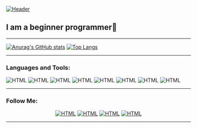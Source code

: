 [![Header](https://github.com/AlexanderLukash/AlexanderLukash/blob/main/assets/logo.png)](https://www.youtube.com/channel/UCOQwnxeAxfFTbEz6qdVFkrA)

## **I am a beginner programmer:wave:**

___

[![Anurag's GitHub stats](https://github-readme-stats.vercel.app/api?username=AlexanderLukash&show_icons=true&theme=dark)](https://github.com/anuraghazra/github-readme-stats) [![Top Langs](https://github-readme-stats.vercel.app/api/top-langs/?username=anuraghazra&layout=compact&langs_count=8&theme=dark&card_width=295)](https://github.com/anuraghazra/github-readme-stats)

---

### **Languages and Tools:**

![HTML](https://img.shields.io/badge/-HTML-070404?style=for-the-badge&logo=HTML5)
![HTML](https://img.shields.io/badge/-CSS-070404?style=for-the-badge&logo=css3&logoColor=2965f1)
![HTML](https://img.shields.io/badge/-Python-070404?style=for-the-badge&logo=python&logoColor=3772a2)
![HTML](https://img.shields.io/badge/-framework-070404?style=for-the-badge&logo=.net&logoColor=)
![HTML](https://img.shields.io/badge/-3dsmax-070404?style=for-the-badge&logo=Autodesk&logoColor=)
![HTML](https://img.shields.io/badge/-blender-070404?style=for-the-badge&logo=blender&logoColor=orenge)
![HTML](https://img.shields.io/badge/-Vscode-070404?style=for-the-badge&logo=VisualStudioCode&logoColor=blue)
![HTML](https://img.shields.io/badge/-pycharm-070404?style=for-the-badge&logo=PyCharm&logoColor=green)

---

### Follow Me:
<center> 

[![HTML](https://img.shields.io/badge/-youtube-070404?style=for-the-badge&logo=youtube&logoColor=red)](https://www.youtube.com/channel/UCOQwnxeAxfFTbEz6qdVFkrA)
[![HTML](https://img.shields.io/badge/-Instagram-070404?style=for-the-badge&logo=Instagram&logoColor=)](https://www.google.com/url?sa=i&url=https%3A%2F%2Fmemepedia.ru%2Fmaks-idi-naxuj%2F&psig=AOvVaw27pTgWd1rzrqDzNiKDgnsT&ust=1653974694774000&source=images&cd=vfe&ved=0CAwQjRxqFwoTCLjqvt-9hvgCFQAAAAAdAAAAABAD)
[![HTML](https://img.shields.io/badge/-telegram-070404?style=for-the-badge&logo=telegram&logoColor=3772a2)](https://t.me/llLukash)
[![HTML](https://img.shields.io/badge/-discord-070404?style=for-the-badge&logo=discord&logoColor=)](https://discord.gg/qe9w2ZFsaf)

</center>

---
